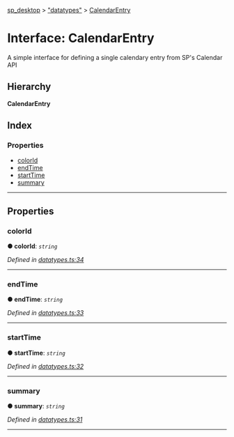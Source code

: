 [sp_desktop](../README.md) > ["datatypes"](../modules/_datatypes_.md) > [CalendarEntry](../interfaces/_datatypes_.calendarentry.md)

# Interface: CalendarEntry

A simple interface for defining a single calendary entry from SP's Calendar API

## Hierarchy

**CalendarEntry**

## Index

### Properties

* [colorId](_datatypes_.calendarentry.md#colorid)
* [endTime](_datatypes_.calendarentry.md#endtime)
* [startTime](_datatypes_.calendarentry.md#starttime)
* [summary](_datatypes_.calendarentry.md#summary)

---

## Properties

<a id="colorid"></a>

###  colorId

**● colorId**: *`string`*

*Defined in [datatypes.ts:34](https://github.com/d3lta-v/SP_Desktop/blob/31a6874/src/datatypes.ts#L34)*

___
<a id="endtime"></a>

###  endTime

**● endTime**: *`string`*

*Defined in [datatypes.ts:33](https://github.com/d3lta-v/SP_Desktop/blob/31a6874/src/datatypes.ts#L33)*

___
<a id="starttime"></a>

###  startTime

**● startTime**: *`string`*

*Defined in [datatypes.ts:32](https://github.com/d3lta-v/SP_Desktop/blob/31a6874/src/datatypes.ts#L32)*

___
<a id="summary"></a>

###  summary

**● summary**: *`string`*

*Defined in [datatypes.ts:31](https://github.com/d3lta-v/SP_Desktop/blob/31a6874/src/datatypes.ts#L31)*

___

